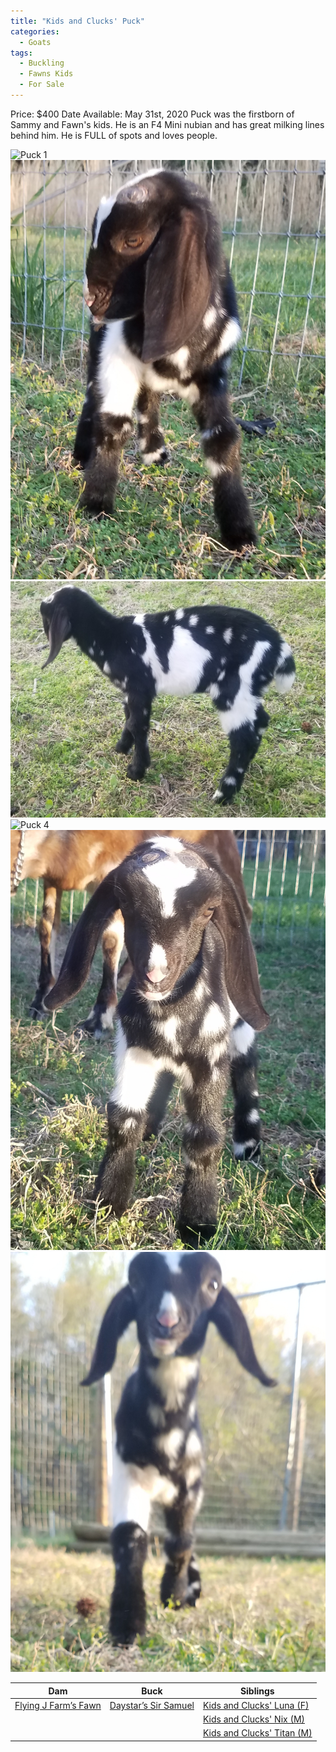 ```yaml
---
title: "Kids and Clucks' Puck"
categories:
  - Goats
tags:
  - Buckling
  - Fawns Kids
  - For Sale
---
```

Price: $400 
Date Available: May 31st, 2020 
Puck was the firstborn of Sammy and Fawn's kids. He is an F4 Mini nubian and has great milking lines behind him.  He is FULL of spots and loves people.


![Puck 1](/assets/images/puck/1.jpg)
![Puck 2](/assets/images/puck/2.jpg)
![Puck 3](/assets/images/puck/3.jpg)
![Puck 4](/assets/images/puck/4.jpg)
![Puck 5](/assets/images/puck/5.jpg)
![Puck 6](/assets/images/puck/6.jpg)


| Dam      | Buck | Siblings |
| ----------- | ----------- | ----------- |
| [Flying J Farm’s Fawn][fawn] | [Daystar’s Sir Samuel][sammy] | [Kids and Clucks' Luna (F)][luna] |
| | | [Kids and Clucks' Nix (M)][nix]|
| | | [Kids and Clucks' Titan (M)][titan]|

[fawn]: /goats/fawn
[sammy]: /goats/sammy
[luna]: /goats/luna
[nix]: /goats/nix
[titan]: /goats/titan
